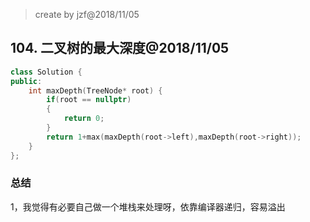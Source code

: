 >create by jzf@2018/11/05
## 104. 二叉树的最大深度@2018/11/05

```c++
class Solution {
public:
    int maxDepth(TreeNode* root) {
        if(root == nullptr)
        {
            return 0;
        }
        return 1+max(maxDepth(root->left),maxDepth(root->right));
    }
};
```
### 总结
1，我觉得有必要自己做一个堆栈来处理呀，依靠编译器递归，容易溢出
